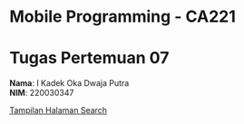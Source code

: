 # Mobile Programming - CA221
# Tugas Pertemuan 07

**Nama**: I Kadek Oka Dwaja Putra  
**NIM**: 220030347

[Tampilan Halaman Search](assets/capture-tugas07.png)